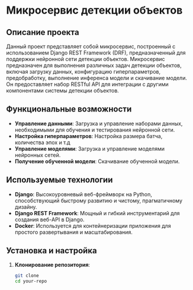 # Микросервис детекции объектов

## Описание проекта

Данный проект представляет собой микросервис, построенный с использованием Django REST Framework (DRF), предназначенный для поддержки нейронной сети детекции объектов. Микросервис предназначен для выполнения различных задач  детекции объектов, включая загрузку данных, конфигурацию гиперпараметров, предобработку, выполнение инференса модели и скачивание модели. Он предоставляет набор RESTful API для интеграции с другими компонентами системы детекции объектов.

## Функциональные возможности

- **Управление данными**: Загрузка и управление наборами данных, необходимыми для обучения и тестирования нейронной сети.
- **Настройка гиперпараметров**: Настройка размера батча, количества эпох и т.д
- **Управление моделями**: Загрузка и управление  моделями нейронных сетей.
- **Получение обученной модели**: Скачивание обученной модели.

## Используемые технологии

- **Django**: Высокоуровневый веб-фреймворк на Python, способствующий быстрому развитию и чистому, прагматичному дизайну.
- **Django REST Framework**: Мощный и гибкий инструментарий для создания веб-API в Django.
- **Docker**: Используется для контейнеризации приложения для простого развертывания и масштабирования.

## Установка и настройка

1. **Клонирование репозитория**:
   ```bash
   git clone 
   cd your-repo
